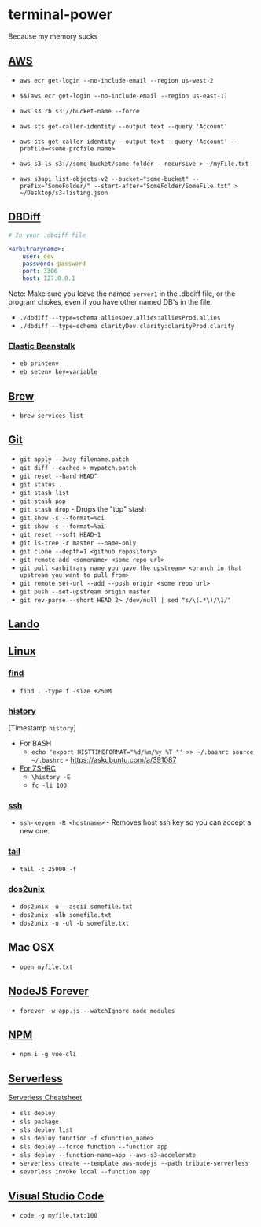 # terminal-power
Because my memory sucks

## [AWS](https://aws.amazon.com/)

- `aws ecr get-login --no-include-email --region us-west-2`
- `$$(aws ecr get-login --no-include-email --region us-east-1)`
- `aws s3 rb s3://bucket-name --force`
- `aws sts get-caller-identity --output text --query 'Account'`
- `aws sts get-caller-identity --output text --query 'Account' --profile=<some profile name>`

- `aws s3 ls s3://some-bucket/some-folder --recursive > ~/myFile.txt`
- `aws s3api list-objects-v2 --bucket="some-bucket" --prefix="SomeFolder/" --start-after="SomeFolder/SomeFile.txt" > ~/Desktop/s3-listing.json`


## [DBDiff](https://github.com/DBDiff/DBDiff)

```yaml
# In your .dbdiff file

<arbitraryname>:
    user: dev
    password: password
    port: 3306
    host: 127.0.0.1
```

Note: Make sure you leave the named `server1` in the .dbdiff file, or the program chokes, even if you have other named DB's in the file.

- `./dbdiff --type=schema alliesDev.allies:alliesProd.allies`
- `./dbdiff --type=schema clarityDev.clarity:clarityProd.clarity`

### [Elastic Beanstalk](https://aws.amazon.com/documentation/elastic-beanstalk/)

- `eb printenv`
- `eb setenv key=variable`

## [Brew](https://brew.sh/)

- `brew services list`

## [Git](https://git-scm.com)

- `git apply --3way filename.patch`
- `git diff --cached > mypatch.patch`
- `git reset --hard HEAD^`
- `git status .`
- `git stash list`
- `git stash pop`
- `git stash drop` - Drops the "top" stash
- `git show -s --format=%ci`
- `git show -s --format=%ai`
- `git reset --soft HEAD~1`
- `git ls-tree -r master --name-only`
- `git clone --depth=1 <github repository>`
- `git remote add <somename> <some repo url>`
- `git pull <arbitrary name you gave the upstream> <branch in that upstream you want to pull from>`
- `git remote set-url --add --push origin <some repo url>`
- `git push --set-upstream origin master`
- `git rev-parse --short HEAD 2> /dev/null | sed "s/\(.*\)/\1/"`

## [Lando](https://github.com/lando/lando)

## [Linux]()

### [find](https://linux.die.net/man/1/find)

- `find . -type f -size +250M`

### [history]()

[Timestamp `history`]
- For BASH
    - `echo 'export HISTTIMEFORMAT="%d/%m/%y %T "' >> ~/.bashrc
        source ~/.bashrc` - https://askubuntu.com/a/391087
- [For ZSHRC](https://unix.stackexchange.com/a/103407/959)
    - `\history -E`
    - `fc -li 100`

### [ssh]()

- `ssh-keygen -R <hostname>` - Removes host ssh key so you can accept a new one

### [tail](https://linux.die.net/man/1/tail)

- `tail -c 25000 -f`

### [dos2unix](https://linux.die.net/man/1/dos2unix)
- `dos2unix -u --ascii somefile.txt`
- `dos2unix -ulb somefile.txt`
- `dos2unix -u -ul -b somefile.txt`

## Mac OSX

- `open myfile.txt`

## [NodeJS Forever](https://github.com/foreverjs/forever)
- `forever -w app.js --watchIgnore node_modules`

## [NPM]()
- `npm i -g vue-cli`

## [Serverless](https://serverless.com)

[Serverless Cheatsheet](https://serverless.com/framework/docs/providers/aws/guide/workflow/)

- `sls deploy`
- `sls package`
- `sls deploy list`
- `sls deploy function -f <function_name>`
- `sls deploy --force function --function app`
- `sls deploy --function-name=app --aws-s3-accelerate`
- `serverless create --template aws-nodejs --path tribute-serverless`
- `severless invoke local --function app`

## [Visual Studio Code]()

- `code -g myfile.txt:100`